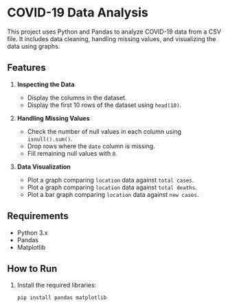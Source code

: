 # COVID-19 Data Analysis

This project uses Python and Pandas to analyze COVID-19 data from a CSV file. It includes data cleaning, handling missing values, and visualizing the data using graphs.

## Features

1. **Inspecting the Data**
   - Display the columns in the dataset.
   - Display the first 10 rows of the dataset using `head(10)`.

2. **Handling Missing Values**
   - Check the number of null values in each column using `isnull().sum()`.
   - Drop rows where the `date` column is missing.
   - Fill remaining null values with `0`.

3. **Data Visualization**
   - Plot a graph comparing `location` data against `total cases`.
   - Plot a graph comparing `location` data against `total deaths`.
   - Plot a bar graph comparing `location` data against `new cases`.

## Requirements

- Python 3.x
- Pandas
- Matplotlib

## How to Run

1. Install the required libraries:
   ```bash
   pip install pandas matplotlib

